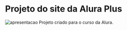 # Projeto do site da Alura Plus
![apresentacao](https://user-images.githubusercontent.com/124052885/224361819-adbef4c9-ad0b-4cc8-838f-f9ac719967ff.png)
 Projeto criado para o curso da Alura.
